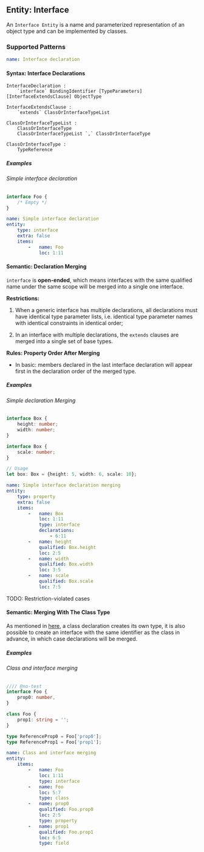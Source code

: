 ## Entity: Interface

An `Interface Entity` is a name and parameterized representation
of an object type and can be implemented by classes.

### Supported Patterns

```yaml
name: Interface declaration
```

#### Syntax: Interface Declarations

```text
InterfaceDeclaration :
    `interface` BindingIdentifier [TypeParameters] [InterfaceExtendsClause] ObjectType

InterfaceExtendsClause :
    `extends` ClassOrInterfaceTypeList

ClassOrInterfaceTypeList :
    ClassOrInterfaceType
    ClassOrInterfaceTypeList `,` ClassOrInterfaceType

ClassOrInterfaceType :
    TypeReference
```

##### Examples

###### Simple interface declaration

```ts
interface Foo {
    /* Empty */
}
```

```yaml
name: Simple interface declaration
entity:
    type: interface
    extra: false
    items:
        -   name: Foo
            loc: 1:11
```

#### Semantic: Declaration Merging

`interface` is **open-ended**, which means interfaces with the
same qualified name under the same scope will be merged into a
single one interface.

**Restrictions:**

1. When a generic interface has multiple declarations, all
   declarations must have identical type parameter lists, i.e.
   identical type parameter names with identical constraints in
   identical order;

2. In an interface with multiple declarations, the `extends`
   clauses are merged into a single set of base types.

**Rules: Property Order After Merging**

* In basic: members declared in the last interface declaration
  will appear first in the declaration order of the merged type.

##### Examples

###### Simple declaration Merging

```ts
interface Box {
    height: number;
    width: number;
}

interface Box {
    scale: number;
}

// Usage
let box: Box = {height: 5, width: 6, scale: 10};
```

```yaml
name: Simple interface declaration merging
entity:
    type: property
    extra: false
    items:
        -   name: Box
            loc: 1:11
            type: interface
            declarations:
                - 6:11
        -   name: height
            qualified: Box.height
            loc: 2:5
        -   name: width
            qualified: Box.width
            loc: 3:5
        -   name: scale
            qualified: Box.scale
            loc: 7:5
```

TODO: Restriction-violated cases

#### Semantic: Merging With The Class Type

As mentioned
in [here](./class.md#semantic-typescript-class-types), a class
declaration creates its own type, it is also possible to create
an interface with the same identifier as the class in advance, in
which case declarations will be merged.

##### Examples

###### Class and interface merging

```ts
//// @no-test
interface Foo {
    prop0: number,
}

class Foo {
    prop1: string = '';
}

type ReferenceProp0 = Foo['prop0'];
type ReferenceProp1 = Foo['prop1'];
```

```yaml
name: Class and interface merging
entity:
    items:
        -   name: Foo
            loc: 1:11
            type: interface
        -   name: Foo
            loc: 5:7
            type: class
        -   name: prop0
            qualified: Foo.prop0
            loc: 2:5
            type: property
        -   name: prop1
            qualified: Foo.prop1
            loc: 6:5
            type: field
```
